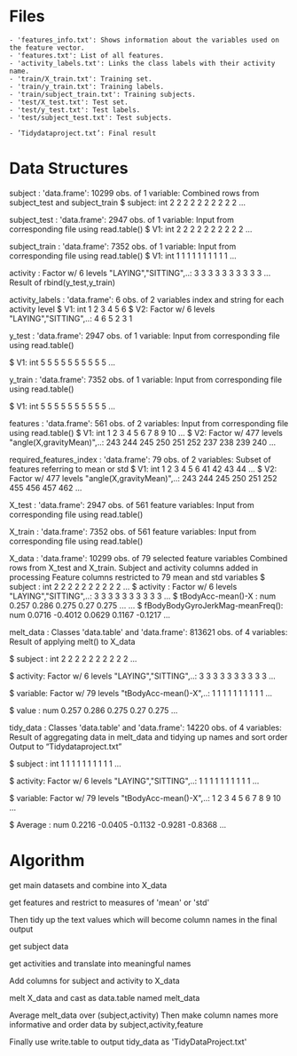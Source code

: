 # Files

	- 'features_info.txt': Shows information about the variables used on the feature vector.
	- 'features.txt': List of all features.
	- 'activity_labels.txt': Links the class labels with their activity name.
	- 'train/X_train.txt': Training set.
	- 'train/y_train.txt': Training labels.
	- 'train/subject_train.txt': Training subjects.
	- 'test/X_test.txt': Test set.
	- 'test/y_test.txt': Test labels.
	- 'test/subject_test.txt': Test subjects.

	- ’Tidydataproject.txt’: Final result

# Data Structures

subject : 'data.frame':	10299 obs. of  1 variable:
	Combined rows from subject_test and subject_train
 $ subject: int  2 2 2 2 2 2 2 2 2 2 ...

subject_test : 'data.frame':	2947 obs. of  1 variable:
	Input from corresponding file using read.table()
 $ V1: int  2 2 2 2 2 2 2 2 2 2 ...

subject_train : 'data.frame':	7352 obs. of  1 variable:
	Input from corresponding file using read.table()
 $ V1: int  1 1 1 1 1 1 1 1 1 1 ...

activity :  Factor w/ 6 levels "LAYING","SITTING",..: 3 3 3 3 3 3 3 3 3 3 ...
  Result of rbind(y_test,y_train)

activity_labels : 'data.frame':	6 obs. of  2 variables 
	index and string for each activity level
 $ V1: int  1 2 3 4 5 6
 $ V2: Factor w/ 6 levels "LAYING","SITTING",..: 4 6 5 2 3 1


 y_test : 'data.frame':  2947 obs. of  1 variable:
   Input from corresponding file using read.table()
   
 $ V1: int  5 5 5 5 5 5 5 5 5 5 ...
 
 y_train : 'data.frame':	7352 obs. of  1 variable:
   Input from corresponding file using read.table()
   
 $ V1: int  5 5 5 5 5 5 5 5 5 5 ...


features : 'data.frame':	561 obs. of  2 variables:
	Input from corresponding file using read.table()
 $ V1: int  1 2 3 4 5 6 7 8 9 10 ...
 $ V2: Factor w/ 477 levels "angle(X,gravityMean)",..: 243 244 245 250 251 252 237 238 239 240 ...

required_features_index : 'data.frame':	79 obs. of  2 variables:
	Subset of features referring to mean or std
 $ V1: int  1 2 3 4 5 6 41 42 43 44 ...
 $ V2: Factor w/ 477 levels "angle(X,gravityMean)",..: 243 244 245 250 251 252 455 456 457 462 ...

X_test : 'data.frame':	2947 obs. of  561 feature variables:
	Input from corresponding file using read.table()

X_train : 'data.frame':	7352 obs. of  561 feature variables:
	Input from corresponding file using read.table()

X_data : 'data.frame':	10299 obs. of  79 selected feature variables 
	Combined rows from X_test and X_train. 
	Subject and activity columns added in processing
	Feature columns restricted to 79 mean and std variables
 $ subject                        : int  2 2 2 2 2 2 2 2 2 2 ...
 $ activity                       : Factor w/ 6 levels "LAYING","SITTING",..: 3 3 3 3 3 3 3 3 3 3 ...
 $ tBodyAcc-mean()-X              : num  0.257 0.286 0.275 0.27 0.275 ...
  ...
 $ fBodyBodyGyroJerkMag-meanFreq(): num  0.0716 -0.4012 0.0629 0.1167 -0.1217 ...

melt_data : Classes 'data.table' and 'data.frame':	813621 obs. of  4 variables:
	Result of applying melt() to X_data
  
 $ subject : int  2 2 2 2 2 2 2 2 2 2 ...
 
 $ activity: Factor w/ 6 levels "LAYING","SITTING",..: 3 3 3 3 3 3 3 3 3 3 ...
 
 $ variable: Factor w/ 79 levels "tBodyAcc-mean()-X",..: 1 1 1 1 1 1 1 1 1 1 ...
 
 $ value   : num  0.257 0.286 0.275 0.27 0.275 ...

tidy_data : Classes 'data.table' and 'data.frame':	14220 obs. of  4 variables:
	Result of aggregating data in melt_data and tidying up names and sort order
	Output to “Tidydataproject.txt”
  
 $ subject : int  1 1 1 1 1 1 1 1 1 1 ...
 
 $ activity: Factor w/ 6 levels "LAYING","SITTING",..: 1 1 1 1 1 1 1 1 1 1 ...
 
 $ variable: Factor w/ 79 levels "tBodyAcc-mean()-X",..: 1 2 3 4 5 6 7 8 9 10 ...
 
 $ Average : num  0.2216 -0.0405 -0.1132 -0.9281 -0.8368 ...
 

# Algorithm

get main datasets and combine into X_data

get features and restrict to measures of 'mean' or 'std'

Then tidy up the text values which will become column names in the final output

get subject data 

get activities and translate into meaningful names

Add columns for subject and activity to X_data

melt X_data and cast as data.table named melt_data

Average melt_data over (subject,activity)
Then make column names more informative and order data by subject,activity,feature

Finally use write.table to output tidy_data as 'TidyDataProject.txt'
